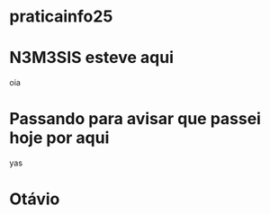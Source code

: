 # praticainfo25
# N3M3SIS esteve aqui 
oia
# Passando para avisar que passei hoje por aqui
yas
# Otávio
